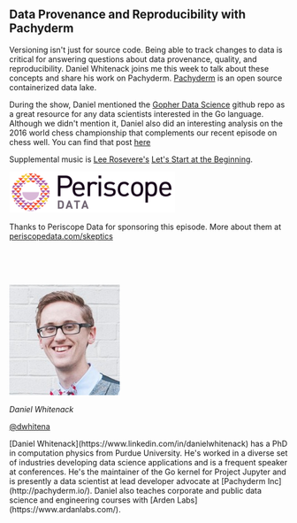 ## Data Provenance and Reproducibility with Pachyderm

Versioning isn't just for source code.  Being able to track changes to data is critical for answering questions about data provenance, quality, and reproducibility.  Daniel Whitenack joins me this week to talk about these concepts and share his work on Pachyderm.  [Pachyderm](http://pachyderm.io/) is an open source containerized data lake.

During the show, Daniel mentioned the [Gopher Data Science](https://github.com/gopherds) github repo as a great resource for any data scientists interested in the Go language.  Although we didn't mention it, Daniel also did an interesting analysis on the 2016 world chess championship that complements our recent episode on chess well.  You can find that post [here](https://medium.com/pachyderm-data/analyzing-the-2016-world-chess-championship-b823d0d2fd11#.5m76x6ror)

Supplemental music is [Lee Rosevere's](https://twitter.com/LeeRosevere) [Let's Start at the Beginning](https://www.youtube.com/watch?v=7MeY-EdcAzc).

<a href="https://www.periscopedata.com/skeptics"><img alt="Periscope Data" src="src-data-provenance-and-reproducibility-with-pachyderm/periscope-data.jpg" /></a>

Thanks to Periscope Data for sponsoring this episode.  More about them at [periscopedata.com/skeptics](https://www.periscopedata.com/skeptics)


<br/><br/><br/>

<div class="row">
	<div class="col-xs-12 col-sm-3">
		<img alt="Daniel Whitenack" src="src-data-provenance-and-reproducibility-with-pachyderm/daniel-whitenack.jpg" />
		<br/>
		<p><i>Daniel Whitenack</i></p>
		<p><a href="https://twitter.com/dwhitena">@dwhitena</a></p>
	</div>
	<div class="col-xs-12 col-sm-9">
		[Daniel Whitenack](https://www.linkedin.com/in/danielwhitenack) has a PhD in computation physics from Purdue University.  He's worked in a diverse set of industries developing data science applications and is a frequent speaker at conferences.  He's the maintainer of the Go kernel for Project Jupyter and is presently a data scientist at lead developer advocate at [Pachyderm Inc](http://pachyderm.io/).  Daniel also teaches corporate and public data science and engineering courses with [Arden Labs](https://www.ardanlabs.com/).
	</div>
</div>
